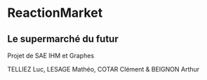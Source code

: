 # ReactionMarket
## Le supermarché du futur

Projet de SAE IHM et Graphes 

TELLIEZ Luc, LESAGE Mathéo, COTAR Clément & BEIGNON Arthur
